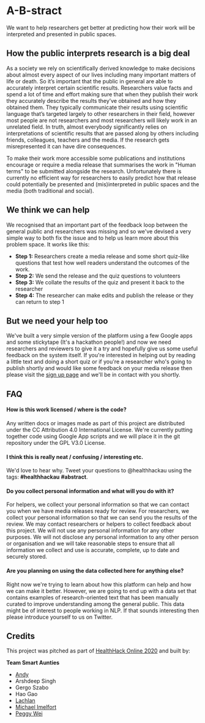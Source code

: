 # A-B-stract
We want to help researchers get better at predicting how their work will be interpreted and presented in public spaces.

## How the public interprets research is a big deal
As a society we rely on scientifically derived knowledge to make decisions about almost every aspect of our lives including many important matters of life or death. So it’s important that the public in general are able to accurately interpret certain scientific results. Researchers value facts and spend a lot of time and effort making sure that when they publish their work they accurately describe the results they’ve obtained and how they obtained them. They typically communicate their results using scientific language that’s targeted largely to other researchers in their field, however most people are not researchers and most researchers will likely work in an unrelated field. In truth, almost everybody significantly relies on interpretations of scientific results that are passed along by others including friends, colleagues, teachers and the media. If the research gets misrepresented it can have dire consequences.

To make their work more accessible some publications and institutions encourage or require a media release that summarises the work in "Human terms" to be submitted alongside the research. Unfortunately there is currently no efficient way for researchers to easily predict how that release could potentially be presented and (mis)interpreted in public spaces and the media (both traditional and social).

## We think we can help

We recognised that an important part of the feedback loop between the general public and researchers was missing and so we've devised a very simple way to both fix the issue and to help us learn more about this problem space. It works like this:

- **Step 1:** Researchers create a media release and some short quiz-like questions that test how well readers understand the outcomes of the work.
- **Step 2:** We send the release and the quiz questions to volunteers
- **Step 3:** We collate the results of the quiz and present it back to the researcher
- **Step 4:** The researcher can make edits and publish the release or they can return to step 1

## But we need your help too

We've built a very simple version of the platform using a few Google apps and some stickytape (It's a hackathon people!) and now we need researchers and reviewers to give it a try and hopefully give us some useful feedback on the system itself. If you're interested in helping out by reading a little text and doing a short quiz or if you're a researcher who's going to publish shortly and would like some feedback on your media release then please visit the [sign up page](https://forms.gle/PKhY9nJE1CTWStYk9) and we'll be in contact with you shortly.

## FAQ

#### How is this work licensed / where is the code?

Any written docs or images made as part of this project are distributed under the CC Attribution 4.0 International License. We're currently putting together code using Google App scripts and we will place it in the git repository under the GPL V3.0 License.

#### I think this is really neat / confusing / interesting etc.

We'd love to hear why. Tweet your questions to @healthhackau using the tags: **#healthhackau** **#abstract**.

#### Do you collect personal information and what will you do with it?

For helpers, we collect your personal information so that we can contact you when we have media releases ready for review. For researchers, we collect your personal information so that we can send you the results of the review. We may contact researchers or helpers to collect feedback about this project. We will not use any personal information for any other purposes. We will not disclose any personal information to any other person or organisation and we will take reasonable steps to ensure that all information we collect and use is accurate, complete, up to date and securely stored.

#### Are you planning on using the data collected here for anything else?

Right now we're trying to learn about how this platform can help and how we can make it better. However, we are going to end up with a data set that contains examples of research-oriented text that has been manually curated to improve understanding among the general public. This data might be of interest to people working in NLP. If that sounds interesting then please introduce yourself to us on Twitter.

## Credits

This project was pitched as part of [HealthHack Online 2020](https://www.healthhack.com.au/online-2020-problems/#ab-stract) and built by:

**Team Smart Aunties**

- [Andy](https://andyluu.com/)
- Arshdeep Singh
- Gergo Szabo
- Hao Gao
- [Lachlan](https://www.linkedin.com/in/lachlan-christie-4ab9531b2/)
- [Michael Imelfort](https://www.linkedin.com/in/michael-imelfort-0aa22119/)
- [Peggy Wei](https://www.linkedin.com/in/peggywei/)
